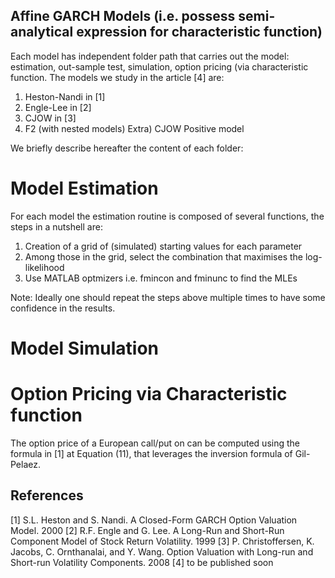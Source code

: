 ## Affine GARCH Models (i.e. possess semi-analytical expression for characteristic function)

Each model has independent folder path that carries out the model: estimation, out-sample test, simulation, option pricing (via characteristic function. 
The models we study in the article [4] are: 

1) Heston-Nandi in [1]
2) Engle-Lee in [2]
3) CJOW in [3]
4) F2 (with nested models) 
Extra) CJOW Positive model 

We briefly describe hereafter the content of each folder: 

# Model Estimation  

For each model the estimation routine is composed of several functions, the steps in a nutshell are: 

1) Creation of a grid of (simulated) starting values for each parameter 
2) Among those in the grid, select the combination that maximises the log-likelihood 
3) Use MATLAB optmizers i.e. fmincon and fminunc to find the MLEs 

 Note: Ideally one should repeat the steps above multiple times to have some confidence in the results. 

# Model Simulation  

# Option Pricing via Characteristic function

The option price of a European call/put on can be computed using the formula in [1] at Equation (11), that leverages the inversion formula of Gil-Pelaez.

 ## References

 [1]  S.L. Heston and S. Nandi. A Closed-Form GARCH Option Valuation Model. 2000 
 [2]  R.F. Engle and G. Lee. A Long-Run and Short-Run Component Model of Stock Return Volatility. 1999 
 [3]  P. Christoffersen, K. Jacobs, C. Ornthanalai, and Y. Wang. Option Valuation with Long-run and
Short-run Volatility Components. 2008 
 [4] to be published soon 


